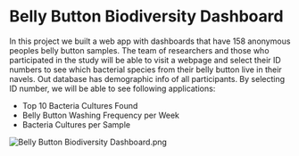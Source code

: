 # Belly Button Biodiversity Dashboard

In this project we built a web app with dashboards that have 158 anonymous peoples belly button samples. The team of researchers and those who participated in the study will be able to visit a webpage and select their ID numbers to see which bacterial species from their belly button live in their navels.  Out database has demographic info of all participants. By selecting ID number, we will be able to see following applications:

- Top 10 Bacteria Cultures Found 
- Belly Button Washing Frequency per Week
- Bacteria Cultures per Sample

![Belly Button Biodiversity Dashboard.png](https://github.com/kossakova/kossakova.github.io/blob/main/Belly%20Button%20Biodiversity%20Dashboard.png)
